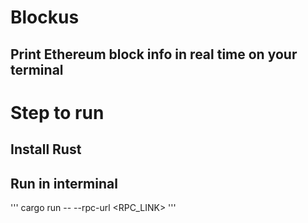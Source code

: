 # Blockus
## Print Ethereum block info in real time on your terminal


# Step to run
## Install Rust
## Run in interminal

'''
cargo run -- --rpc-url <RPC_LINK>
'''